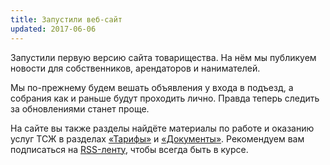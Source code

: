 ```yaml
---
title: Запустили веб-сайт
updated: 2017-06-06
---
```


Запустили первую версию сайта товарищества. На нём мы публикуем новости для
собственников, арендаторов и нанимателей.

Мы по-прежнему будем вешать объявления у входа в подъезд, а собрания как и
раньше будут проходить лично. Правда теперь следить за обновлениями станет проще.

На сайте вы также разделы найдёте материалы по работе и оказанию услуг ТСЖ в
разделах [«Тарифы»](/tariffs.html) и [«Документы»](/docs.html). Рекомендуем вам
подписаться на [RSS-ленту](/feed.xml), чтобы всегда быть в курсе.
